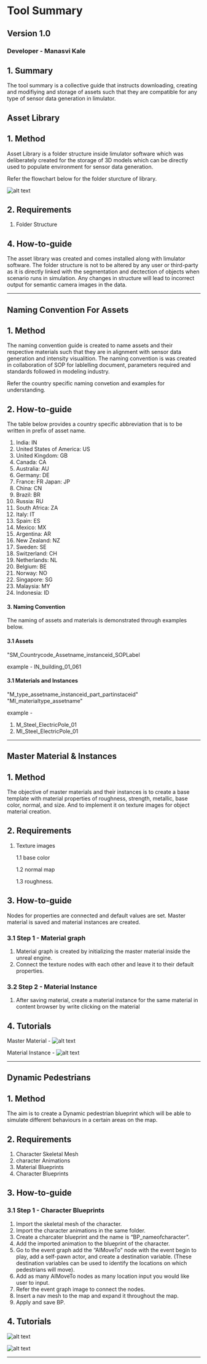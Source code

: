 # Tool Summary
## Version 1.0
### Developer - Manasvi Kale

## 1. Summary
The tool summary is a collective guide that instructs downloading, creating and modifiying and storage of assets such that they are compatible for any type of sensor data generation in limulator. 

## Asset Library

## 1. Method
Asset Library is a folder structure inside limulator software which was deliberately created for the storage of 3D models which can be directly used to populate environment for sensor data generation. 

Refer the flowchart below for the folder sturcture of library.   

![alt text](resources/AssetLib.drawio.png)

## 2. Requirements
1. Folder Structure 

## 4. How-to-guide 
The asset library was created and comes installed along with limulator software. The folder structure is not to be altered by any user or third-party as it is directly linked with the segmentation and dectection of objects when scenario runs in simulation. Any changes in structure will lead to incorrect output for semantic camera images in the data. 

****
## Naming Convention For Assets 

## 1. Method

The naming convention guide is created to name assets and their respective materials such that they are in alignment with sensor data generation and intensity visualition. The naming convention is was created in collaboration of SOP for lablelling document, parameters required and standards followed in modeling industry.  
 
Refer the country specific naming convetion and examples for understanding. 

## 2. How-to-guide 

The table below provides a country specific abbreviation that is to be written in prefix of asset name. 

1. India: IN 
2. United States of America: US 
3. United Kingdom: GB 
4. Canada: CA 
5. Australia: AU 
6. Germany: DE 
7. France: FR Japan: JP 
8. China: CN 
9. Brazil: BR 
10. Russia: RU 
11. South Africa: ZA 
12. Italy: IT 
13. Spain: ES
14. Mexico: MX 
15. Argentina: AR 
16. New Zealand: NZ 
17. Sweden: SE 
18. Switzerland: CH 
19. Netherlands: NL 
20. Belgium: BE 
21. Norway: NO 
22. Singapore: SG 
23. Malaysia: MY
24. Indonesia: ID

#### 3. Naming Convention 
The naming of assets and materials is demonstrated through examples below. 

#### 3.1 Assets 
"SM_Countrycode_Assetname_instanceid_SOPLabel
 
 example -  IN_building_01_061

#### 3.1 Materials and Instances
"M_type_assetname_instanceid_part_partinstaceid"
"MI_materialtype_assetname"

example - 
1. M_Steel_ElectricPole_01
2. MI_Steel_ElectricPole_01

****

## Master Material & Instances

## 1. Method
 The objective of master materials and their instances is to create a base template with material properties of roughness, strength, metallic, base color, normal, and size. And to implement it on texture images for object material creation.

## 2. Requirements
1. Texture images 

     1.1 base color

     1.2 normal map 

     1.3 roughness.

## 3. How-to-guide 
Nodes for properties are connected and default values are set. 
Master material is saved and material instances are created.

### 3.1 Step 1 - Material graph 
1. Material graph is created by initializing the master material inside the unreal engine.
2. Connect the texture nodes with each other and leave it to their default properties.

### 3.2 Step 2 -  Material Instance
1. After saving material, create a material instance for the same material in content browser by write clicking on the material 

## 4. Tutorials

Master Material - 
![alt text](resources/MasterMaterial.png)

Material Instance - 
![alt text](resources/MI_material.png)

****
## Dynamic Pedestrians

## 1. Method
The aim is to create a Dynamic pedestrian blueprint which will be able to simulate different behaviours in a certain areas on the map.  

## 2. Requirements
1. Character Skeletal Mesh
2. character Animations
3. Material Blueprints
4. Character Blueprints

## 3. How-to-guide

### 3.1 Step 1 - Character Blueprints
1. Import the skeletal mesh of the character.
2. Import the character animations in the same folder.
3. Create a charcater blueprint and the name is “BP_nameofcharacter”. 
4. Add the imported animation to the blueprint of the character.
5. Go to the event graph add the “AIMoveTo” node with the event begin to play, add a self-pawn actor, and create a destination variable. (These destination variables can be used to identify the locations on which pedestrians will move).
6. Add as many AIMoveTo nodes as many location input you would like user to input. 
7. Refer the event graph image to connect the nodes. 
8. Insert a nav mesh to the map and expand it throughout the map. 
9. Apply and save BP. 

## 4. Tutorials

![alt text](resources/Pedestrian_point01.png) 

![alt text](resources/Pedestrian_eventgraph.png)

****


